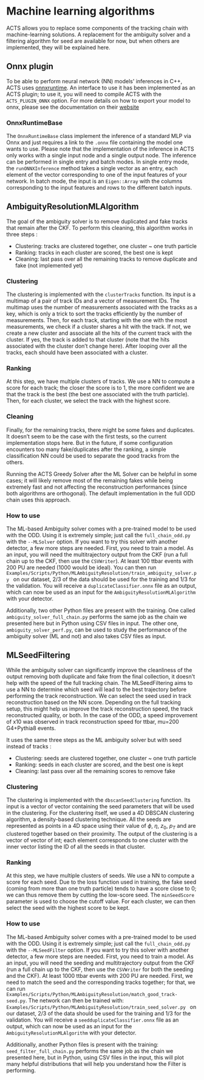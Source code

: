 # Machine learning algorithms

ACTS allows you to replace some components of the tracking chain with machine-learning solutions.
A replacement for the ambiguity solver and a filtering algorithm for seed are available for now, but when others are implemented, they will be explained here.

## Onnx plugin

To be able to perform neural network (NN) models' inferences in C++, ACTS uses [onnxruntime](https://onnxruntime.ai/). An interface to use it has been implemented as an ACTS plugin; to use it, you will need to compile ACTS with the `ACTS_PLUGIN_ONNX` option. For more details on how to export your model to onnx, please see the documentation on their [website](https://onnxruntime.ai/docs/)

### OnnxRuntimeBase

The `OnnxRuntimeBase` class implement the inference of a standard MLP via Onnx and just requires a link to the `.onnx` file containing the model one wants to use. Please note that the implementation of the inference in ACTS only works with a single input node and a single output node. The inference can be performed in single entry and batch modes. In single entry mode, the `runONNXInference` method takes a single vector as an entry, each element of the vector corresponding to one of the input features of your network. In batch mode, the input is an `Eigen::Array` with the columns corresponding to the input features and rows to the different batch inputs.

## AmbiguityResolutionMLAlgorithm

The goal of the ambiguity solver is to remove duplicated and fake tracks that remain after the CKF. To perform this cleaning, this algorithm works in three steps :

- Clustering: tracks are clustered together, one cluster ~ one truth particle
- Ranking: tracks in each cluster are scored, the best one is kept 
- Cleaning: last pass over all the remaining tracks to remove duplicate and fake (not implemented yet)

### Clustering

The clustering is implemented with the `clusterTracks` function. Its input is a multimap of a pair of track IDs and a vector of measurement IDs. The multimap uses the number of measurements associated with the tracks as a key, which is only a trick to sort the tracks efficiently by the number of measurements. Then, for each track, starting with the one with the most measurements, we check if a cluster shares a hit with the track. If not, we create a new cluster and associate all the hits of the current track with the cluster. If yes, the track is added to that cluster (note that the hits associated with the cluster don’t change here). After looping over all the tracks, each should have been associated with a cluster.   

### Ranking

At this step, we have multiple clusters of tracks. We use a NN to compute a score for each track; the closer the score is to 1, the more confident we are that the track is the best (the best one associated with the truth particle). Then, for each cluster, we select the track with the highest score.

### Cleaning

Finally, for the remaining tracks, there might be some fakes and duplicates. It doesn’t seem to be the case with the first tests, so the current implementation stops here. But in the future, if some configuration encounters too many fake/duplicates after the ranking, a simple classification NN could be used to separate the good tracks from the others. 

Running the ACTS Greedy Solver after the ML Solver can be helpful in some cases; it will likely remove most of the remaining fakes while being extremely fast and not affecting the reconstruction performances (since both algorithms are orthogonal). The default implementation in the full ODD chain uses this approach. 

### How to use 

The ML-based Ambiguity solver comes with a pre-trained model to be used with the ODD. Using it is extremely simple; just call the `full_chain_odd.py` with the `--MLSolver` option. If you want to try this solver with another detector, a few more steps are needed. First, you need to train a model. As an input, you will need the multitrajectory output from the CKF (run a full chain up to the CKF, then use the `CSVWriter`). At least 100 ttbar events with 200 PU are needed (1000 would be ideal). You can then run `Examples/Scripts/Python/MLAmbiguityResolution/train_ambiguity_solver.py ` on our dataset, 2/3 of the data should be used for the training and 1/3 for the validation. You will receive a `duplicateClassifier.onnx` file as an output, which can now be used as an input for the `AmbiguityResolutionMLAlgorithm` with your detector.

Additionally, two other Python files are present with the training. One called `ambiguity_solver_full_chain.py` performs the same job as the chain we presented here but in Python using CSV files in input. The other one, `ambiguity_solver_perf.py`, can be used to study the performance of the ambiguity solver (ML and not) and also takes CSV files as input.

## MLSeedFiltering

While the ambiguity solver can significantly improve the cleanliness of the output removing both duplicate and fake from the final collection, it doesn't help with the speed of the full tracking chain. The MLSeedFiltering aims to use a NN to determine which seed will lead to the best trajectory before performing the track reconstruction. We can select the seed used in track reconstruction based on the NN score. Depending on the full tracking setup, this might help us improve the track reconstruction speed, the track reconstructed quality, or both. In the case of the ODD, a speed improvement of x10 was observed in track reconstruction speed for ttbar, mu=200 G4+Pythia8 events.

It uses the same three steps as the ML ambiguity solver but with seed instead of tracks :

- Clustering: seeds are clustered together, one cluster ~ one truth particle
- Ranking: seeds in each cluster are scored, and the best one is kept 
- Cleaning: last pass over all the remaining scores to remove fake

### Clustering

The clustering is implemented with the `dbscanSeedClustering` function. Its input is a vector of vector containing the seed parameters that will be used in the clustering. For the clustering itself, we used a 4D DBSCAN clustering algorithm, a density-based clustering technique. All the seeds are represented as points in a 4D space using their value of $\phi$, $\eta$, $z_{0}$, $p_{T}$ and are clustered together based on their proximity. The output of the clustering is a vector of vector of int; each element corresponds to one cluster with the inner vector listing the ID of all the seeds in that cluster.

### Ranking

At this step, we have multiple clusters of seeds. We use a NN to compute a score for each seed. Due to the loss function used in training, the fake seed (coming from more than one truth particle) tends to have a score close to 0; we can thus remove them by cutting the low-score seed. The `minSeedScore` parameter is used to choose the cutoff value. For each cluster, we can then select the seed with the highest score to be kept.

### How to use 

The ML-based Ambiguity solver comes with a pre-trained model to be used with the ODD. Using it is extremely simple; just call the `full_chain_odd.py` with the `--MLSeedFilter` option. If you want to try this solver with another detector, a few more steps are needed. First, you need to train a model. As an input, you will need the seeding and multitrajectory output from the CKF (run a full chain up to the CKF, then use the `CSVWriter` for both the seeding and the CKF). At least 1000 ttbar events with 200 PU are needed. First, we need to match the seed and the corresponding tracks together; for that, we can run `Examples/Scripts/Python/MLAmbiguityResolution/match_good_track-seed.py`. The network can then be trained with: `Examples/Scripts/Python/MLAmbiguityResolution/train_seed_solver.py ` on our dataset, 2/3 of the data should be used for the training and 1/3 for the validation. You will receive a `seedduplicateClassifier.onnx` file as an output, which can now be used as an input for the `AmbiguityResolutionMLAlgorithm` with your detector.

Additionally, another Python files is present with the training: `seed_filter_full_chain.py` performs the same job as the chain we presented here, but in Python, using CSV files in the input, this will plot many helpful distributions that will help you understand how the Filter is performing.
